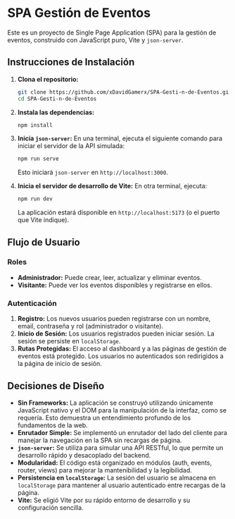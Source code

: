 # SPA Gestión de Eventos

Este es un proyecto de Single Page Application (SPA) para la gestión de eventos, construido con JavaScript puro, Vite y `json-server`.

## Instrucciones de Instalación

1.  **Clona el repositorio:**
    ```bash
    git clone https://github.com/xDavidGamerx/SPA-Gesti-n-de-Eventos.git
    cd SPA-Gesti-n-de-Eventos
    ```

2.  **Instala las dependencias:**
    ```bash
    npm install
    ```

3.  **Inicia `json-server`:**
    En una terminal, ejecuta el siguiente comando para iniciar el servidor de la API simulada:
    ```bash
    npm run serve
    ```
    Esto iniciará `json-server` en `http://localhost:3000`.

4.  **Inicia el servidor de desarrollo de Vite:**
    En otra terminal, ejecuta:
    ```bash
    npm run dev
    ```
    La aplicación estará disponible en `http://localhost:5173` (o el puerto que Vite indique).

## Flujo de Usuario

### Roles

*   **Administrador:** Puede crear, leer, actualizar y eliminar eventos.
*   **Visitante:** Puede ver los eventos disponibles y registrarse en ellos.

### Autenticación

1.  **Registro:** Los nuevos usuarios pueden registrarse con un nombre, email, contraseña y rol (administrador o visitante).
2.  **Inicio de Sesión:** Los usuarios registrados pueden iniciar sesión. La sesión se persiste en `localStorage`.
3.  **Rutas Protegidas:** El acceso al dashboard y a las páginas de gestión de eventos está protegido. Los usuarios no autenticados son redirigidos a la página de inicio de sesión.

## Decisiones de Diseño

*   **Sin Frameworks:** La aplicación se construyó utilizando únicamente JavaScript nativo y el DOM para la manipulación de la interfaz, como se requería. Esto demuestra un entendimiento profundo de los fundamentos de la web.
*   **Enrutador Simple:** Se implementó un enrutador del lado del cliente para manejar la navegación en la SPA sin recargas de página.
*   **`json-server`:** Se utiliza para simular una API RESTful, lo que permite un desarrollo rápido y desacoplado del backend.
*   **Modularidad:** El código está organizado en módulos (auth, events, router, views) para mejorar la mantenibilidad y la legibilidad.
*   **Persistencia en `localStorage`:** La sesión del usuario se almacena en `localStorage` para mantener al usuario autenticado entre recargas de la página.
*   **Vite:** Se eligió Vite por su rápido entorno de desarrollo y su configuración sencilla.
